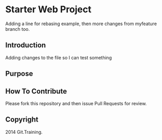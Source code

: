# Starter Web Project

Adding a line for rebasing example, then more changes from myfeature branch too.

## Introduction
Adding changes to the file so I can test something

## Purpose

## How To Contribute

Please fork this repository and then issue Pull Requests for review.

## Copyright
2014 Git.Training.